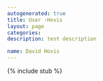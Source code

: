 ```yaml
---
autogenerated: true
title: User ›Hovis
layout: page
categories: 
description: test description

name: David Hovis
---
```

{% include stub %}
